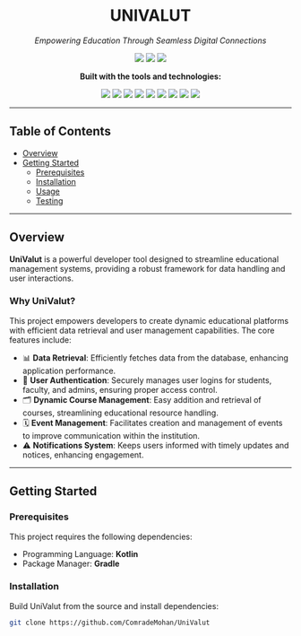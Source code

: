 <h1 align="center">UNIVALUT</h1>
<p align="center"><i>Empowering Education Through Seamless Digital Connections</i></p>

<p align="center">
  <img src="https://img.shields.io/badge/last%20commit-last%20monday-blue" />
  <img src="https://img.shields.io/badge/kotlin-82.3%25-blueviolet" />
  <img src="https://img.shields.io/badge/languages-3-informational" />
</p>

<p align="center"><b>Built with the tools and technologies:</b></p>
<p align="center">
  <img src="https://img.shields.io/badge/GitHub-181717?logo=github&logoColor=white" />
  <img src="https://img.shields.io/badge/TOML-informational?logo=toml&logoColor=white" />
  <img src="https://img.shields.io/badge/Android-3DDC84?logo=android&logoColor=white" />
  <img src="https://img.shields.io/badge/Gradle-02303A?logo=gradle&logoColor=white" />
  <img src="https://img.shields.io/badge/XML-ff6600?logo=xml&logoColor=white" />
  <img src="https://img.shields.io/badge/Google-4285F4?logo=google&logoColor=white" />
  <img src="https://img.shields.io/badge/PHP-777BB4?logo=php&logoColor=white" />
  <img src="https://img.shields.io/badge/Bash-4EAA25?logo=gnu-bash&logoColor=white" />
  <img src="https://img.shields.io/badge/Kotlin-7F52FF?logo=kotlin&logoColor=white" />
</p>

---

## Table of Contents

- [Overview](#overview)
- [Getting Started](#getting-started)
  - [Prerequisites](#prerequisites)
  - [Installation](#installation)
  - [Usage](#usage)
  - [Testing](#testing)

---

## Overview

**UniValut** is a powerful developer tool designed to streamline educational management systems, providing a robust framework for data handling and user interactions.

### Why UniValut?

This project empowers developers to create dynamic educational platforms with efficient data retrieval and user management capabilities. The core features include:

- 📊 **Data Retrieval**: Efficiently fetches data from the database, enhancing application performance.
- 🔐 **User Authentication**: Securely manages user logins for students, faculty, and admins, ensuring proper access control.
- 🗂️ **Dynamic Course Management**: Easy addition and retrieval of courses, streamlining educational resource handling.
- 🗓️ **Event Management**: Facilitates creation and management of events to improve communication within the institution.
- ⚠️ **Notifications System**: Keeps users informed with timely updates and notices, enhancing engagement.

---

## Getting Started

### Prerequisites

This project requires the following dependencies:

- Programming Language: **Kotlin**
- Package Manager: **Gradle**

### Installation

Build UniValut from the source and install dependencies:

```bash
git clone https://github.com/ComradeMohan/UniValut
